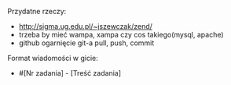 Przydatne rzeczy:

- http://sigma.ug.edu.pl/~jszewczak/zend/
- trzeba by mieć wampa, xampa czy cos takiego(mysql, apache)
- github ogarnięcie git-a pull, push, commit

Format wiadomości w gicie:
- #[Nr zadania] - [Treść zadania]